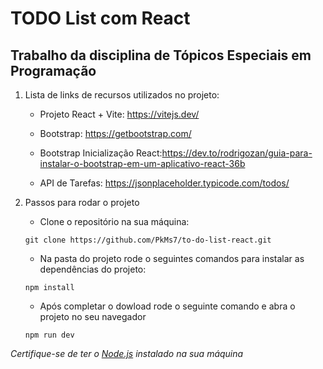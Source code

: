# TODO List com React

## Trabalho da disciplina de Tópicos Especiais em Programação

1. Lista de links de recursos utilizados no projeto:

   - Projeto React + Vite: https://vitejs.dev/

   - Bootstrap: https://getbootstrap.com/

   - Bootstrap Inicialização React:https://dev.to/rodrigozan/guia-para-instalar-o-bootstrap-em-um-aplicativo-react-36b

   - API de Tarefas: https://jsonplaceholder.typicode.com/todos/

2. Passos para rodar o projeto

   - Clone o repositório na sua máquina:

   ```git clone https://github.com/PkMs7/to-do-list-react.git```

   - Na pasta do projeto rode o seguintes comandos para instalar as dependências do projeto:

   ```npm install```

    - Após completar o dowload rode o seguinte comando e abra o projeto no seu navegador

   ```npm run dev```

*Certifique-se de ter o [Node.js](https://nodejs.org/en/download/package-manager) instalado na sua máquina*
